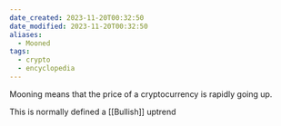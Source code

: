 ```yaml
---
date_created: 2023-11-20T00:32:50
date_modified: 2023-11-20T00:32:50
aliases:
  - Mooned
tags:
  - crypto
  - encyclopedia
---
```

Mooning means that the price of a cryptocurrency is rapidly going up.

This is normally defined a [[Bullish]] uptrend